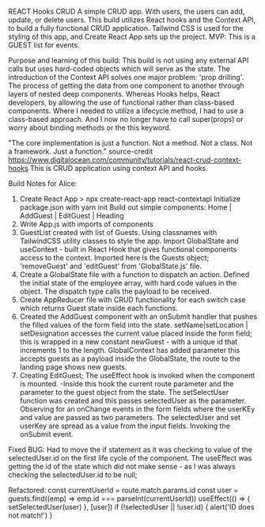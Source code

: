 REACT Hooks CRUD A simple CRUD app. With users, the users can add, update, or delete users. This build utilizes React hooks and the Context API, to build a fully functional CRUD application. Tailwind CSS is used for the styling of this app, and Create React App sets up the project. MVP: This is a GUEST list for events. 

Purpose and learning of this build: This build is not using any external API calls but uses hard-coded objects which will serve as the state. The introduction of the Context API solves one major problem: 'prop drilling'. The process of getting the data from one component to another through layers of nested deep components. Whereas Hooks helps, React developers, by allowing the use of functional rather than class-based components. Where I needed to utilize a lifecycle method, I had to use a class-based approach. And I now no longer have to call super(props) or worry about binding methods or the this keyword. 

"The core implementation is just a function. Not a method. Not a class. Not a framework. Just a function." source-credit https://www.digitalocean.com/community/tutorials/react-crud-context-hooks
This is CRUD application using context API and hooks.

Build Notes for Alice:

1. Create React App > npx create-react-app react-contextapi
   Initialize package.json with yarn init
   Build out simple components:
   Home | AddGuest | EditGuest | Heading
2. Write App.js with imports of components
3. GuestList created with list of Guests. Using classnames with TailwindCSS utility classes to style the app. Import GlobalState and useContext - built in React Hook that gives functional components access to the context. Imported here is the Guests object; 'removeGuest' and 'editGuest' from 'GlobalState.js' file.
4. Create a GlobalState file with a function to dispatch an action. Defined the initial state of the employee array, with hard code values in the object. The dispatch type calls the payload to be received.
5. Create AppReducer file with CRUD functionality for each switch case which returns Guest state inside each functions.  
7. Created the AddGuest component with an onSubmit handler that pushes the filled values of the form field into the state. setName|setLocation | setDesignation accesses the current value placed inside the form field; this is wrapped in a new constant newGuest - with a unique id that increments 1 to the length. GlobalContext has added parameter this accepts guests as a payload inside the GlobalState, the route to the landing page shows new guests.
8. Creating EditGuest; The useEffect hook is invoked when the component is mounted. 
-Inside this hook the current route parameter and the parameter to the guest object from the state. The setSelectUser function was created and this passes selectedUser as the parameter. Observing for an onChange events in the form fields where the userKEy and value are passed as two parameters. The selectedUser and set userKey are spread as a value from the input fields. Invoking the onSubmit event. 


Fixed BUG: Had to move the if statement as it was checking to value of the selectedUser.id on the first life cycle of the component. The useEffect was getting the id of the state which did not make sense - as I was always checking the selectedUser.id to be null; 

Refactored:
 const currentUserId = route.match.params.id
  const user = guests.find((emp) => emp.id === parseInt(currentUserId))
  useEffect(() => {
    setSelectedUser(user)
  }, [user]) 
  if (!selectedUser || !user.id) {
    alert('ID does not match!')
  }
